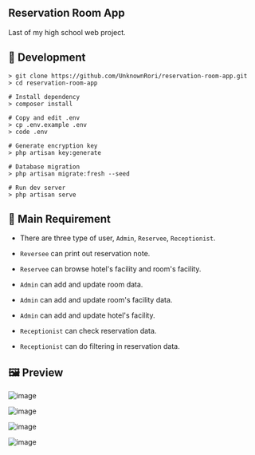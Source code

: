 ## Reservation Room App

Last of my high school web project.

## 🔨 Development

```
> git clone https://github.com/UnknownRori/reservation-room-app.git
> cd reservation-room-app

# Install dependency
> composer install

# Copy and edit .env
> cp .env.example .env
> code .env

# Generate encryption key
> php artisan key:generate

# Database migration
> php artisan migrate:fresh --seed

# Run dev server
> php artisan serve
```

## 📑 Main Requirement

- There are three type of user, `Admin`, `Reservee`, `Receptionist`.

- `Reversee` can print out reservation note.

- `Reservee` can browse hotel's facility and room's facility.

- `Admin` can add and update room data.

- `Admin` can add and update room's facility data.

- `Admin` can add and update hotel's facility.

- `Receptionist` can check reservation data.

- `Receptionist` can do filtering in reservation data.

## 🖼️ Preview

![image](https://github.com/UnknownRori/reservation-room-app/assets/68576836/6380e0ca-3bd0-4342-a514-584cd135b782)

![image](https://user-images.githubusercontent.com/68576836/174503208-49a014ac-01aa-4a98-88e2-02ad85521b68.png)

![image](https://user-images.githubusercontent.com/68576836/174503236-7a596e1b-ba41-4915-84b0-4f50bd3d7a06.png)

![image](https://user-images.githubusercontent.com/68576836/174503292-dc7295da-5c60-4624-b1ac-4547d4d006eb.png)

